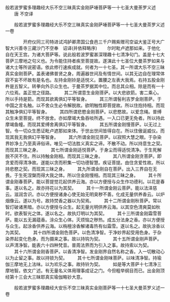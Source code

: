   般若波罗蜜多理趣经大乐不空三昧真实金刚萨埵菩萨等一十七圣大曼荼罗义述
　　唐 不空译




　　般若波罗蜜多理趣经大乐不空三昧真实金刚萨埵菩萨等一十七圣大曼茶罗义述一卷

　　　　开府仪同三司特进试鸿胪卿肃国公食邑三千户赐紫赠司空谥大鉴正号大广智大兴善寺三藏沙门不空奉　诏译(并依释略序)
　　尔时毗卢遮那如来。于他化自在天王宫。为诸大菩萨等。说此般若波罗蜜甚深理趣十七清净句门。盖是十七大菩萨三摩地之句义也。为令能住持者疾至菩提故。遂演此十七圣位大曼茶罗如来与诸大士等所说密语。依此修行速疾成就。何者为一十七圣。其一所谓大乐不空三昧真实金刚菩萨。盖表诸佛普贤之身。周遍器世间及有情世间。以其无边自在理常体寂不妄不坏故有是名也。左持金刚铃是适悦义。置腰之左表大我焉。右持五股金刚杵是五智义。转拳向外示众生也。于曼茶罗据其中位。而总其众相。除是而有一十六位焉。盖正觉之径路。
　　其二所谓意生金刚菩萨。以大悲欲箭。害二乘心。所以手持是箭。而现其欲离俱幻平等智身。
　　其三所谓髻利吉罗金刚菩萨。于中国之言名触。以不舍众生必令解脱故。欲明触性即菩提故。所以住抱持相。而现其触净俱幻平等智身。
　　其四所谓悲愍金刚菩萨。以悲愍故。以爱念绳。普缚众生未至菩提。终不放舍。亦如摩竭大鱼吞啖所遇。一入口已更无免者。所以持此摩竭鱼幢。而现其爱缚舍离俱幻平等智身。
　　其五所谓金刚慢菩萨。以无过上智。令一切众生悉证毗卢遮那如来体。于世出世间皆得自在。所以住傲诞威仪。而现其我无我俱幻平等智身。
　　其六所谓金刚见菩萨。以寂照大慧之眼。于杂染界妙净土乃至真谛俗谛。唯见一切法胜义真实之谛。不散不动。所以持意生之契。而现其三昧之身。
　　其七所谓金刚适悦菩萨。于身尘而得适悦清净。于生死解脱不厌不住。所以持触金刚相。而现其三昧之身。
　　其八所谓金刚贪菩萨。即贪爱而得清净故。遂能以贪而积集一切功德智慧。疾证菩提。由住贪爱性故。所以持悲愍之契。而现其三昧之身。
　　其九所谓金刚自在菩萨。出入三界自在无畏。于生死涅槃而得大我之体。所以住金刚慢相。而现其三昧之身。
　　其十所谓金刚春菩萨。能以菩提觉花起供养云海。亦以方便授与众生作功德利。以花是春事。遂以名之。故亦持花以为其契。
　　其十一所谓金刚云菩萨。能以法泽慈云。滋润含识。亦以方便授诸身心使无始无明臭秽不善。化成无量供养香云。以炉烟像云。遂以为号。故持焚香之器以为契焉。
　　其十二所谓金刚秋菩萨。常以智灯破诸黑暗。亦以方便授与众生。起无量光明供养云海。以其空色清爽莫如秋时。欲表智光之体。遂以名之。故执灯明以为其契。
　　其十三所谓金刚霜雪菩萨。能以五无漏蕴香。涂众生心体。灭烦恼之秽热。成五分法身之香。亦以方便授与众生。起涂香供养云海。以栴檀涂香解诸毒热有似霜雪。遂以名之。故执涂香以为其契。
　　其十四所谓金刚色菩萨。以色清净智。于净妙界起受用色身。于杂染界起变化色身。而为摄来之事。故以持钩为契。
　　其十五所谓金刚声菩萨。以声清净智。能表六十四种梵音。普周法界而为引入之事。故持索以为契。
　　其十六所谓金刚香菩萨。以香清净智。发金刚界自然名称之香。入一切散动心以为止留之事。故以持锁为契。
　　其十七所谓金刚味菩萨。以味清净智。持瑜伽三摩地无上法味。以为欢乐之事。故持铃为契。
　　如是等大菩萨十七清净三摩地智。依文广述。有无量名义体用理事成证之门。今但粗举纲目而已。出金刚顶经第十三会大三昧耶真实瑜伽略钞大意。

　　般若波罗蜜多理趣经大安乐不空三昧真实金刚菩萨等一十七圣大曼茶罗义述一卷


